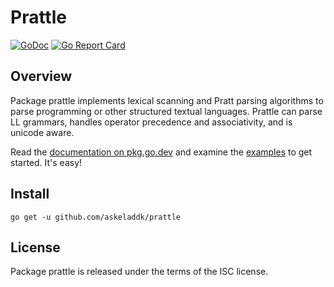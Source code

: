 # Prattle

[![GoDoc](https://godoc.org/github.com/askeladdk/prattle?status.png)](https://godoc.org/github.com/askeladdk/prattle)
[![Go Report Card](https://goreportcard.com/badge/github.com/askeladdk/prattle)](https://goreportcard.com/report/github.com/askeladdk/prattle)

## Overview

Package prattle implements lexical scanning and Pratt parsing algorithms to parse programming or other structured textual languages. Prattle can parse LL grammars, handles operator precedence and associativity, and is unicode aware.

Read the [documentation on pkg.go.dev](https://pkg.go.dev/github.com/askeladdk/prattle) and examine the [examples](https://github.com/askeladdk/prattle/tree/master/_examples) to get started. It's easy!

## Install

```
go get -u github.com/askeladdk/prattle
```

## License

Package prattle is released under the terms of the ISC license.
